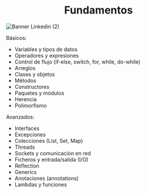 <h1 align="center">Fundamentos</h1>

![Banner Linkedin (2)](https://user-images.githubusercontent.com/75398496/215573266-53ec87c6-2796-499b-8133-5290632a5868.png)

Básicos:

- Variables y tipos de datos
- Operadores y expresiones
- Control de flujo (if-else, switch, for, while, do-while)
- Arreglos
- Clases y objetos
- Métodos
- Constructores
- Paquetes y módulos
- Herencia
- Polimorfismo

Avanzados:

- Interfaces
- Excepciones
- Colecciones (List, Set, Map)
- Threads
- Sockets y comunicación en red
- Ficheros y entrada/salida (I/O)
- Reflection
- Generics
- Anotaciones (annotations)
- Lambdas y funciones
